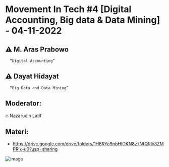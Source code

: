 # Movement In Tech #4 [Digital Accounting, Big data & Data Mining] -  04-11-2022

## ⚠️ M. Aras Prabowo
      “Digital Accounting” 

## ⚠️ Dayat Hidayat
      “Big Data and Data Mining”

## Moderator:
🔥 Nazarudin Latif

## Materi:
- https://drive.google.com/drive/folders/1H8RYo9nbHIOKN8z7NfQRlx3ZMPRix-u0?usp=sharing

![image](https://user-images.githubusercontent.com/71916387/199974040-45f74f56-7ca0-403f-bfe7-a1b9951ccfd0.png)





